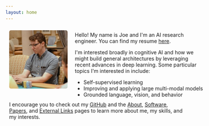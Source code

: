 ```yaml
---
layout: home
---
```


<div style="margin-bottom: 40px;">
  <div style="display: flex;">
    <div style="width: 160px; height: 160px; margin: 10px; flex-shrink: 0;">
      <img src="/assets/img/headshot.jpeg" style="border-radius: 5px;" />
    </div>
    <div style="margin: auto 0 auto 10px;">
      <p>Hello! My name is Joe and I'm an AI research engineer. You can find my resume <a href="https://drive.google.com/file/d/1NceWd17jSGyRr7OzRA6sLejfd1IAzcqC">here</a>.</p>
      <div>
        <p>I'm interested broadly in cognitive AI and how we might build general architectures by leveraging recent advances in deep learning. Some particular topics I'm interested in include:</p>
        <ul style="margin-bottom: 0px; white-space: nowrap;">
          <li>Self-supervised learning</li>
          <li>Improving and applying large multi-modal models</li>
          <li>Grounded language, vision, and behavior</li>
        </ul>
      </div>
    </div>
  </div>
  <div style="margin: 10px;">
    I encourage you to check out my <a href="https://github.com/josephcappadona">GitHub</a> and the <a href="/about">About</a>, <a href="/software">Software</a>, <a href="/papers">Papers</a>, and <a href="/external-links">External Links</a> pages to learn more about me, my skills, and my interests.
  </div>
</div>

